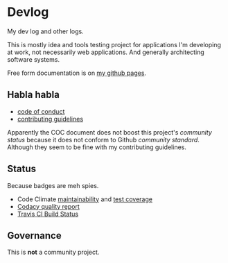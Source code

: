 # Devlog

My dev log and other logs.

This is mostly idea and tools testing project for applications I'm developing at work, not necessarily web applications. And generally architecting software systems.

Free form documentation is on [my github pages](https://zgoda.github.io/devlog).

## Habla habla

* [code of conduct](docs/coc.rst)
* [contributing guidelines](docs/contributing.rst)

Apparently the COC document does not boost this project's _community status_ because it does not conform to Github _community standard_. Although they seem to be fine with my contributing guidelines.

## Status

Because badges are meh spies.

* Code Climate [maintainability](https://codeclimate.com/github/zgoda/devlog/maintainability) and [test coverage](https://codeclimate.com/github/zgoda/devlog/test_coverage)
* [Codacy quality report](https://www.codacy.com/app/jarek.zgoda/devlog)
* [Travis CI Build Status](https://travis-ci.com/zgoda/devlog)

## Governance

This is **not** a community project.
